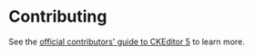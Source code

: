 Contributing
========================================

See the [official contributors' guide to CKEditor 5](https://ckeditor.com/docs/ckeditor5/latest/framework/guides/contributing/contributing.html) to learn more.

<!-- A pointless change, another change.
foo
bar
baz
bom
-->
